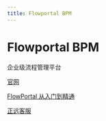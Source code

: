 ```yaml
---
title: Flowportal BPM
---
```


# Flowportal BPM

企业级流程管理平台

[官网](http://www.flowportal.com/)

[FlowPortal 从入门到精通](http://developer.flowportal.com/)

[正远客服](http://cs.mybpm.net/Home/Login?ReturnUrl=%2f)